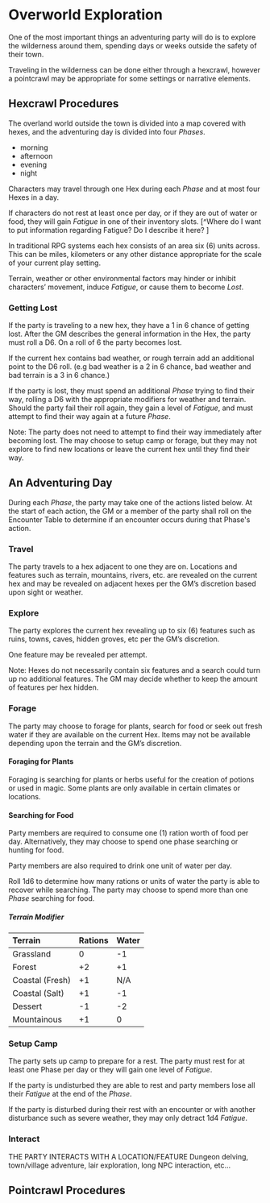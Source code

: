 # Overworld Exploration
One of the most important things an adventuring party will do is to explore the wilderness around them, spending days or weeks outside the safety of their town. 

Traveling in the wilderness can be done either through a hexcrawl, however a pointcrawl may be appropriate for some settings or narrative elements. 

## Hexcrawl Procedures
The overland world outside the town is divided into a map covered with hexes, and the adventuring day is divided into four *Phases*.
- morning
- afternoon
- evening
- night

Characters may travel through one Hex during each *Phase* and at most four Hexes in a day.  

If characters do not rest at least once per day, or if they are out of water or food, they will gain *Fatigue* in one of their inventory slots. [^Where do I want to put information regarding Fatigue? Do I describe it here? ]

In traditional RPG systems each hex consists of an area six (6) units across. This can be miles, kilometers or any other distance appropriate for the scale of your current play setting. 

Terrain, weather or other environmental factors may hinder or inhibit characters’ movement, induce *Fatigue*, or cause them to become *Lost*. 

### Getting Lost
If the party is traveling to a new hex, they have a 1 in 6 chance of getting lost. After the GM describes the general information in the Hex, the party must roll a D6. On a roll of 6 the party becomes lost.  

If the current hex contains bad weather, or rough terrain add an additional point to the D6 roll. (e.g bad weather is a 2 in 6 chance, bad weather and bad terrain is a 3 in 6 chance.)

If the party is lost, they must spend an additional *Phase* trying to find their way, rolling a D6 with the appropriate modifiers for weather and terrain. Should the party fail their roll again, they gain a level of *Fatigue*, and must attempt to find their way again at a future *Phase*. 

Note: The party does not need to attempt to find their way immediately after becoming lost. The may choose to setup camp or forage, but they may not explore to find new locations or leave the current hex until they find their way. 


## An Adventuring Day 
During each *Phase*, the party may take one of the actions listed below. At the start of each action, the GM or a member of the party shall roll on the Encounter Table to determine if an encounter occurs during that Phase's action. 

### Travel
The party travels to a hex adjacent to one they are on. Locations and features such as terrain, mountains, rivers, etc. are revealed on the current hex and may be revealed on adjacent hexes per the GM’s discretion based upon sight or weather.  


### Explore
The party explores the current hex revealing up to six (6) features such as ruins, towns, caves, hidden groves, etc per the GM’s discretion. 

One feature may be revealed per attempt.

Note: Hexes do not necessarily contain six features and a search could turn up no additional features. The GM may decide whether to keep the amount of features per hex hidden. 

### Forage
The party may choose to forage for plants, search for food or seek out fresh water if they are available on the current Hex. Items may not be available depending upon the terrain and the GM’s discretion. 

#### Foraging for Plants 
Foraging is searching for plants or herbs useful for the creation of potions or used in magic. Some plants are only available in certain climates or locations. 

#### Searching for Food
Party members are required to consume one (1) ration worth of food per day. Alternatively, they may choose to spend one phase searching or hunting for food. 

Party members are also required to drink one unit of water per day. 

Roll 1d6 to determine how many rations or units of water the party is able to recover while searching. The party may choose to spend more than one *Phase* searching for food. 

##### Terrain Modifier
| Terrain | Rations | Water |
|:--|:--|:--|
| Grassland | 0 | -1 |
| Forest | +2 | +1 |
| Coastal (Fresh) | +1 | N/A |
| Coastal (Salt) | +1 | -1 |
| Dessert | -1 | -2 |
| Mountainous | +1 | 0 |


### Setup Camp
The party sets up camp to prepare for a rest. The party must rest for at least one Phase per day or they will gain one level of *Fatigue*.   

If the party is undisturbed they are able to rest and party members lose all their *Fatigue* at the end of the *Phase*.

If the party is disturbed during their rest with an encounter or with another disturbance such as severe weather, they may only detract 1d4 *Fatigue*.


### Interact
THE PARTY INTERACTS WITH A LOCATION/FEATURE
Dungeon delving, town/village adventure, lair exploration, long NPC interaction, etc…

## Pointcrawl Procedures
